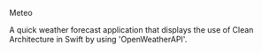 Meteo

A quick weather forecast application that displays the use of Clean Architecture in Swift by using 'OpenWeatherAPI'.
